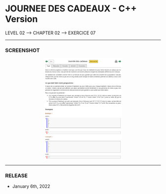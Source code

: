 # JOURNEE DES CADEAUX - C++ Version
LEVEL 02 --> CHAPTER 02 --> EXERCICE 07

---
### **SCREENSHOT**

<div align="center">
    <img
        src="https://github.com/Ayckinn/CPP/blob/main/FRANCE_IOI/LEVEL_02/Chapter_02/07_journee_cadeaux/todo.png"
        alt="DEMO"
        style="width:50%">
</div>

---
### **RELEASE**

- January 6th, 2022